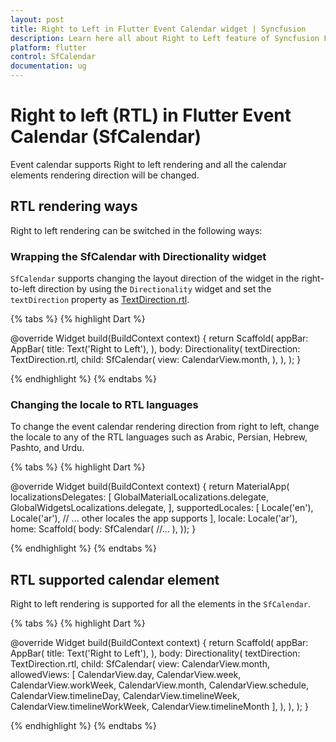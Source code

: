 ```yaml
---
layout: post
title: Right to Left in Flutter Event Calendar widget | Syncfusion
description: Learn here all about Right to Left feature of Syncfusion Flutter Event Calendar (SfCalendar) widget and more.
platform: flutter
control: SfCalendar
documentation: ug
---
```


# Right to left (RTL) in Flutter Event Calendar (SfCalendar)
Event calendar supports Right to left rendering and all the calendar elements rendering direction will be changed.

## RTL rendering ways
Right to left rendering can be switched in the following ways:

### Wrapping the SfCalendar with Directionality widget
`SfCalendar` supports changing the layout direction of the widget in the right-to-left direction by using the `Directionality` widget and set the `textDirection` property as [TextDirection.rtl](https://api.flutter.dev/flutter/dart-ui/TextDirection-class.html).

{% tabs %}
{% highlight Dart %}

@override
Widget build(BuildContext context) {
       return Scaffold(
           appBar: AppBar(
               title: Text('Right to Left'),
           ),
           body: Directionality(
               textDirection: TextDirection.rtl,
               child: SfCalendar(
               view: CalendarView.month,
           ),
       ),
   );
}
   
{% endhighlight %}
{% endtabs %}

### Changing the locale to RTL languages
To change the event calendar rendering direction from right to left, change the locale to any of the RTL languages such as Arabic, Persian, Hebrew, Pashto, and Urdu.

{% tabs %}
{% highlight Dart %}

@override
Widget build(BuildContext context) {
return MaterialApp(
	localizationsDelegates: [
	  GlobalMaterialLocalizations.delegate,
	  GlobalWidgetsLocalizations.delegate,
	],
	supportedLocales: <Locale>[
	  Locale('en'),
	  Locale('ar'),
	  // ... other locales the app supports
	],
	locale: Locale('ar'),
	home: Scaffold(
	  body: SfCalendar(
		  //...
		  ),
	));
}

	
{% endhighlight %}
{% endtabs %}


## RTL supported calendar element
Right to left rendering is supported for all the elements in the `SfCalendar`.


{% tabs %}
{% highlight Dart %}

@override
Widget build(BuildContext context) {
  return Scaffold(
    appBar: AppBar(
      title: Text('Right to Left'),
    ),
    body: Directionality(
      textDirection: TextDirection.rtl,
      child: SfCalendar(
        view: CalendarView.month,
        allowedViews: [
          CalendarView.day,
          CalendarView.week,
          CalendarView.workWeek,
          CalendarView.month,
          CalendarView.schedule,
          CalendarView.timelineDay,
          CalendarView.timelineWeek,
          CalendarView.timelineWorkWeek,
          CalendarView.timelineMonth
        ],
      ),
    ),
  );
}

   
{% endhighlight %}
{% endtabs %}

